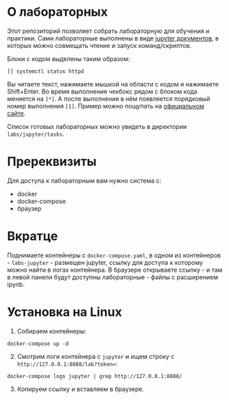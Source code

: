 # О лабораторных

Этот репозиторий позволяет собрать лабораторную для обучения и практики. Сами лабораторные выполнены в виде [jupyter документов](https://jupyter.org/), в которых можно совмещать чтение и запуск команд/скриптов.

Блоки с кодом выделены таким образом:

```
[] systemctl status httpd
```

Вы читаете текст, нажимаете мышкой на области с кодом и нажимаете Shift+Enter. Во время выполнения чекбокс рядом с блоком кода меняется на `[*]`. А после выполнения в нём появляется порядковый номер выполнения `[1]`. Пример можно пощупать на [официальном сайте](https://jupyter.org/try-jupyter/lab/).

Список готовых лабораторных можно увидеть в директории `labs/jupyter/tasks`.

# Пререквизиты

Для доступа к лабораторным вам нужно система с:

- docker
- docker-compose
- браузер

# Вкратце

Поднимаете контейнеры с `docker-compose.yaml`, в одном из контейнеров - `labs-jupyter` - размещен jupyter, ссылку для доступа к которому можно найти в логах контейнера. В браузере открываете ссылку - и там в левой панели будут доступны лабораторные - файлы с расширением ipynb.

# Установка на Linux

1. Собираем контейнеры:

```
docker-compose up -d
```

2. Смотрим логи контейнера с `jupyter` и ищем строку с `http://127.0.0.1:8888/lab?token=`:

```
docker-compose logs jupyter | grep http://127.0.0.1:8888/
```

3. Копируем ссылку и вставляем в браузере.

